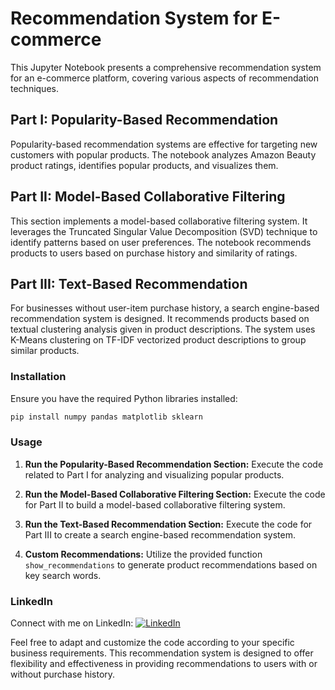 # Recommendation System for E-commerce

This Jupyter Notebook presents a comprehensive recommendation system for an e-commerce platform, covering various aspects of recommendation techniques.

## Part I: Popularity-Based Recommendation

Popularity-based recommendation systems are effective for targeting new customers with popular products. The notebook analyzes Amazon Beauty product ratings, identifies popular products, and visualizes them.

## Part II: Model-Based Collaborative Filtering

This section implements a model-based collaborative filtering system. It leverages the Truncated Singular Value Decomposition (SVD) technique to identify patterns based on user preferences. The notebook recommends products to users based on purchase history and similarity of ratings.

## Part III: Text-Based Recommendation

For businesses without user-item purchase history, a search engine-based recommendation system is designed. It recommends products based on textual clustering analysis given in product descriptions. The system uses K-Means clustering on TF-IDF vectorized product descriptions to group similar products.

### Installation

Ensure you have the required Python libraries installed:

```bash
pip install numpy pandas matplotlib sklearn
```

### Usage

1. **Run the Popularity-Based Recommendation Section:** Execute the code related to Part I for analyzing and visualizing popular products.

2. **Run the Model-Based Collaborative Filtering Section:** Execute the code for Part II to build a model-based collaborative filtering system.

3. **Run the Text-Based Recommendation Section:** Execute the code for Part III to create a search engine-based recommendation system.

4. **Custom Recommendations:** Utilize the provided function `show_recommendations` to generate product recommendations based on key search words.

### LinkedIn

Connect with me on LinkedIn: [![LinkedIn](https://img.shields.io/badge/-LinkedIn-blue?style=flat-square&logo=linkedin&colorB=2867B2)](https://www.linkedin.com/in/your-linkedin-profile)

Feel free to adapt and customize the code according to your specific business requirements. This recommendation system is designed to offer flexibility and effectiveness in providing recommendations to users with or without purchase history.
